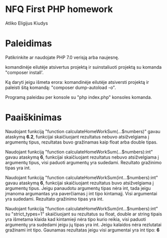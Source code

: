 # NFQ First PHP homework

Atliko Eligijus Kiudys

# Paleidimas

Patikrinkite ar naudojate PHP 7.0 verisją arba naujesnę.

komandinėje eilutėje atsivertus projektą ir suinstaliuoti projektą su komanda "composer install'.

Ką daryti jeigu išmeta erora: komandinėje eilutėje atsiversti projektą ir paleisti šitą komandą: "composer dump-autoload -o".


Programą paleidau per konsole su "php index.php" konsoles komanda.

# Paaiškinimas

Naudojant funkciją "function calculateHomeWorkSum(...$numbers)" gavau ataskymą <b>6.2</b>, funkcijai skaičiuojant rezultatus nebuvo atsižvelgiama į argumentų tipus, rezultatas buvo gražinamas kaip float arba double tipas.

Naudojant funkciją "function calculateHomeWorkSum(...$numbers):int" gavau ataskymą <b>6</b>, funkcijai skaičiuojant rezultatus nebuvo atsižvelgiama į argumentų tipus, visi paduoti argumentų yra sudedami. Rezultato gražinimo tipas yra int.
 
Naudojant funkciją "function calculateHomeWorkSum(int...$numbers):int" gavau ataskymą <b>6</b>, funkcijai skaičiuojant rezultatus buvo atsižvelgiama į argumentų tipus. Jeigu panaudotu argumentų tipas nėra int, tada jeigu įmanoma argumantas yra paverčiamas į int tipo kintamajį. Visi argumentai yra sudedami. Rezultato gražinimo tipas yra int.

Naudojant funkciją "function calculateHomeWorkSum(int...$numbers):int" su "strict_types=1" skaičiuojant su rezultatus su float, double ar string tipais yra išmetama klaida kad kintamieji nėra tipo kurio reikia, visi paduoti argumentų yra sudedami jeigu jų tipas yra int. Jeigu kalaidos nėra rezlutatai gražinami int tipo. Gaunamas rezultatas jeigu visi argumentai yra int tipo: <b>6</b>
 
 
 